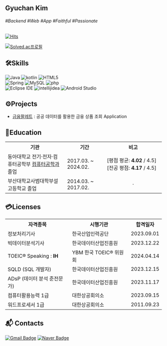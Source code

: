 <!-- 이름 -->
## Gyuchan Kim

<!-- 관심사, 성격 등 태그-->
###### #Backend #Web #App #Faithful #Passionate

<!-- 방문자수 확인 -->
[![Hits](https://hits.seeyoufarm.com/api/count/incr/badge.svg?url=https%3A%2F%2Fgithub.com%2Fgyudol&count_bg=%2379C83D&title_bg=%234169E1&icon=&icon_color=%23E7E7E7&title=Welcome&edge_flat=false)](https://hits.seeyoufarm.com)

<!-- 백준 티어 확인 -->
[![Solved.ac프로필](http://mazassumnida.wtf/api/v2/generate_badge?boj=ppp3408)](https://solved.ac/ppp3408)

## 🛠Skills
![Java](https://img.shields.io/badge/java-%23ED8B00.svg?style=for-the-badge&logo=openjdk&logoColor=white)
![kotlin](https://img.shields.io/badge/kotlin-7F52FF.svg?&style=for-the-badge&logo=kotlin&logoColor=white)
![HTML5](https://img.shields.io/badge/HTML5-E34F26.svg?&style=for-the-badge&logo=HTML5&logoColor=white)
<br/>
![Spring](https://img.shields.io/badge/Spring-6DB33F.svg?&style=for-the-badge&logo=Spring&logoColor=white)
![MySQL](https://img.shields.io/badge/MySQL-4479A1.svg?&style=for-the-badge&logo=MySQL&logoColor=white)
![php](https://img.shields.io/badge/php-777BB4.svg?&style=for-the-badge&logo=php&logoColor=white)
<br/>
![Eclipse IDE](https://img.shields.io/badge/Eclipse%20IDE-2C2255.svg?&style=for-the-badge&logo=Eclipse%20IDE&logoColor=white)
![intellijidea](https://img.shields.io/badge/intellijidea-000000.svg?&style=for-the-badge&logo=intellijidea&logoColor=white)
![Android Studio](https://img.shields.io/badge/Android%20Studio-3DDC84.svg?&style=for-the-badge&logo=Android%20Studio&logoColor=white)

## ⚙Projects
- <a href="https://github.com/gyudol/finance-palette" target="_blank">금융팔레트</a> : 공공 데이터를 활용한 금융 상품 조회 Application
  <!-- 국내 제1·2금융권이 판매 중인 1,300개 이상의 다양한 금융 상품을 비교해서 보여주고 추천해주는 App -->

## 📖Education
<table>
  <tr> <th>기관</th> <th>기간</th> <th>비고</th> </tr>
  <tr> <td>동아대학교 전기·전자·컴퓨터공학부 <a href="https://computer.donga.ac.kr/computer/Main.do" target="_blank">컴퓨터공학과</a> 졸업</td> <td>2017.03. ~ 2024.02.</td> <td>[평점 평균: <strong>4.02</strong> / 4.5] [전공 평점: <strong>4.17</strong> / 4.5]</td> </tr>
  <tr> <td>부산대학교사범대학부설고등학교 졸업</td> <td>2014.03. ~ 2017.02.</td> <td><div align="center">·</div></td> </tr>
</table>

## 💳Licenses
<table>
  <tr> <th>자격종목</th> <th>시행기관</th> <th>합격일자</th> </tr>
  <tr> <td>정보처리기사</td> <td>한국산업인력공단</td> <td>2023.09.01</td> </tr>
  <tr> <td>빅데이터분석기사</td> <td>한국데이터산업진흥원</td> <td>2023.12.22</td> </tr>
  <tr> <td>TOEIC® Speaking : <strong>IH</strong></td> <td>YBM 한국 TOEIC® 위원회</td> <td>2024.04.14</td> </tr>
  <tr> <td>SQLD (SQL 개발자)</td> <td>한국데이터산업진흥원</td> <td>2023.12.15</td> </tr>
  <tr> <td>ADsP (데이터 분석 준전문가)</td> <td>한국데이터산업진흥원</td> <td>2023.11.17</td> </tr>
  <tr> <td>컴퓨터활용능력 1급</td> <td>대한상공회의소</td> <td>2023.09.15</td> </tr>
  <tr> <td>워드프로세서 1급</td> <td>대한상공회의소</td> <td>2011.09.23</td> </tr>
</table>

## :mailbox_with_mail: Contacts
[![Gmail Badge](https://img.shields.io/badge/Gmail-d14836?style=flat-square&logo=Gmail&logoColor=white&link=mailto:ppp3408@gmail.com)](mailto:ppp3408@gmail.com)
[![Naver Badge](https://img.shields.io/badge/Naver-03C75A?style=flat-square&logo=Naver&logoColor=white&link=mailto:sb3g@naver.com)](mailto:sb3g@naver.com)

